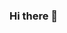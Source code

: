 ### Hi there 👋

<!--
**yujiniii/yujiniii** is a ✨ _special_ ✨ repository because its `README.md` (this file) appears on your GitHub profile.

Here are some ideas to get you started:
<div style="display: flex; align-items: flex-start;"><img src="https://techstack-generator.vercel.app/js-icon.svg" alt="icon" width="65" height="65" /></div>

<div style="display: flex; align-items: flex-start;"><img src="https://techstack-generator.vercel.app/github-icon.svg" alt="icon" width="65" height="65" /></div>

<div style="display: flex; align-items: flex-start;"><img src="https://techstack-generator.vercel.app/nginx-icon.svg" alt="icon" width="65" height="65" /></div>

<div style="display: flex; align-items: flex-start;"><img src="https://techstack-generator.vercel.app/restapi-icon.svg" alt="icon" width="65" height="65" /></div>

<div style="display: flex; align-items: flex-start;"><img src="https://techstack-generator.vercel.app/ts-icon.svg" alt="icon" width="65" height="65" /></div>
- 🔭 I’m currently working on ...
- 🌱 I’m currently learning ...
- 👯 I’m looking to collaborate on ...
- 🤔 I’m looking for help with ...
- 💬 Ask me about ...
- 📫 How to reach me: ...
- 😄 Pronouns: ...
- ⚡ Fun fact: ...
-->
